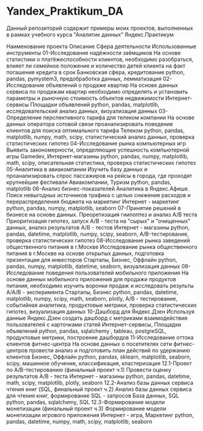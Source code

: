# Yandex_Praktikum_DA
Данный репозиторий содержит примеры моих проектов, выполненных в рамках учебного курса "Аналитик данных" Яндекс.Практикум

Наименование проекта	Описание	Сфера деятельности	Использованные инструменты
01-Исследование надёжности заёмщиков	На основе статистики о платёжеспособности клиентов, необходимо разобраться, влияет ли семейное положение и количество детей клиента на факт погашения кредита в срок	Банковская сфера, кредитование	python, pandas, pymystem3, предобработка данных, лемматизация
02-Исследование объявлений о продаже квартир	На основе данных сервиса по продажам квартир необходимо определять и установить параметры и рыночную стоимость объектов недвижимости	Интернет-сервисы Площадки объявлений	python, pandas, matplotlib, исследовательский анализ данных, визуализация данных
03-Определение перспективного тарифа для телеком компании	На основе данных оператора сотовой связи проанализировать поведение клиентов для поиска оптимального тарифа	Телеком	python, pandas, matplotlib, numpy, math, scipy, статистический анализ данных, проверка статистических гипотез
04-Исследование рынка компьютерных игр	Выявить закономерности, определяющие успешность компьютерной игры	Gamedev, Интернет-магазины	python, pandas, numpy, matplotlib, math, scipy, описательная статистика, проверка статистических гипотез
05-Аналитика в авиакомпании	Изучить базу данных и проанализировать спрос пассажиров на рейсы в города, где проходят крупнейшие фестивали	Авиакомпании, Туризм	python, pandas, matplotlib
06-Анализ бизнес-показателей	Аналитика в Яндекс.Афише. Поиск невыгодных источников трафика с целью снижения расходов и перераспределения бюджета на маркетинг	Интернет - маркетинг	python, pandas, numpy, matplotlib, seaborn
07-Принятие решений в бизнесе на основе данных. Преоретизация гиипоптез и анализ A/B теста	Приоритизация гипотез, запуск A/B - теста на "сырых" и "очищенных" данных, анализ результатов A/B - тестов	Интернет - магазины	python, pandas, datetime, matplotlib, numpy, scipy, seaborn, A/B-тестирование, проверка статистических гипотез
08-Исследование рынка заведений общественного питания в г.Москве	Исследование рынка общественного питания в г.Москве на основе открытых данных, подготовка презентации для инвесторов	Стартапы, Бизнес, Оффлайн	python, pandas, numpy, matplotlib, datetime, seaborn, визуализация данных
09-Исследование поведения пользователей мобильного приложения	На основе данных мобильного приложения для продажи продуктов питания, необходимо изучить воронки продаж и исследовать результы A/A/B - эксперимента	Стартапы, Бизнес	python, pandas, datetime, matplotlib, numpy, scipy, math, seaborn, plotly, A/B - тестирование, событийная аналитика, продуктовые метрики, проверка статистических гипотез, визуализация данных
10-Дашборд для Яндекс.Дзен	Используя данные Яндекс.Дзен создать дашборд с метриками взаимодействия пользователей с карточками статей	Интернет-сервисы, Площадки объявлений	python, pandas, sqlalchemy , tableau, postgreSQL, продуктовые метрики, построение дашбордов
11-Исследование оттока клиентов фитнес-центра	На основе данных о посетителях сети фитнес-центров провести анализ и подготовить план действий по удержанию клиентов	Бизнес, Оффлайн	python, pandas, sklearn, matplotlib, seaborn, scipy, машинное обучение, классификация, кластеризация
12.1-Проект по А/B-тестированию (финальный проект ч.1)	Провести оценку результатов A/B - теста	Интернет - магазины	python, pandas, datetime, math, scipy, matplotlib, plotly, seaborn
12.2-Анализ базы данных сервиса чтения книг (SQL, финальный проект ч.2)	Анализ базы данных сервиса для чтения книг, формирование SQL - запросов	База данных, SQL	python, pandas, sqlalchemy, SQL
12.3-Формирование модели монетизации (финальный проект ч.3)	Формирование модели монетизации игрового приложения	Интернет - игра, Маркетинг	python, pandas, datetime, numpy, math, scipy, matplotlib, seaborn
